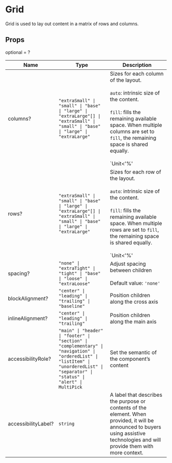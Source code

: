 # Grid

Grid is used to lay out content in a matrix of rows and columns.

## Props
optional = ?

| Name | Type | Description |
| --- | --- | --- |
| columns? | <code>"extraSmall" &#124; "small" &#124; "base" &#124; "large" &#124; "extraLarge"[] &#124; "extraSmall" &#124; "small" &#124; "base" &#124; "large" &#124; "extraLarge"</code> | Sizes for each column of the layout.<br /><br /> `auto`: intrinsic size of the content.<br /><br />`fill`: fills the remaining available space. When multiple columns are set to `fill`, the remaining space is shared equally.<br /><br />`Unit&lt;'%' | 'fr'&gt;`: size in percentages `%` or fractions `fr`.<br /><br />`number`: size in pixels.<br /><br /> - When the sum of the defined sizes is larger than the available space, elements will shrink to avoid overflow.<br /><br />- When only one size is set and outside of an array, the grid will have one column of that size.<br /><br />Default value: <code>'fill'</code> |
| rows? | <code>"extraSmall" &#124; "small" &#124; "base" &#124; "large" &#124; "extraLarge"[] &#124; "extraSmall" &#124; "small" &#124; "base" &#124; "large" &#124; "extraLarge"</code> | Sizes for each row of the layout.<br /><br /> `auto`: intrinsic size of the content.<br /><br />`fill`: fills the remaining available space. When multiple rows are set to `fill`, the remaining space is shared equally.<br /><br />`Unit&lt;'%' | 'fr'&gt;`: size in percentages `%` or fractions `fr`.<br /><br />`number`: size in pixels.<br /><br /> - When the sum of the defined sizes is larger than the available space, elements will shrink to avoid overflow.<br /><br />- When only one size is set and outside of an array, the grid will have one row of that size.<br /><br />Default value: <code>'fill'</code> |
| spacing? | <code>"none" &#124; "extraTight" &#124; "tight" &#124; "base" &#124; "loose" &#124; "extraLoose"</code> | Adjust spacing between children<br /><br />Default value: <code>'none'</code> |
| blockAlignment? | <code>"center" &#124; "leading" &#124; "trailing" &#124; "baseline"</code> | Position children along the cross axis  |
| inlineAlignment? | <code>"center" &#124; "leading" &#124; "trailing"</code> | Position children along the main axis  |
| accessibilityRole? | <code>"main" &#124; "header" &#124; "footer" &#124; "section" &#124; "complementary" &#124; "navigation" &#124; "orderedList" &#124; "listItem" &#124; "unorderedList" &#124; "separator" &#124; "status" &#124; "alert" &#124; MultiPick</code> | Set the semantic of the component’s content  |
| accessibilityLabel? | <code>string</code> | A label that describes the purpose or contents of the element. When provided, it will be announced to buyers using assistive technologies and will provide them with more context.  |